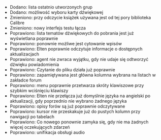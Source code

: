 - Dodano: lista ostatnio utworzonych grup
- Dodano: możliwość wyboru karty dźwiękowej
- Zmieniono: przy odczycie książek używana jest od tej pory biblioteka Calibre
- Zmieniono: nowy interfejs testu łącza
- Poprawiono: lista tematów dźwiękowych do pobrania jest już wyświetlana poprawnie
- Poprawiono: ponownie możliwe jest cytowanie wpisów
- Poprawiono: Elten poprawnie odczytuje informacje o dostępnych aktualizacjach
- Poprawiono: agent nie zwraca wyjątku, gdy nie udaje się odtworzyć dźwięku powiadomienia
- Poprawiono: Czytanie do pliku działa już poprawnie
- Poprawiono: zapamiętywana jest główna kolumna wybrana na listach w zakładce forum
- Poprawiono: menu poprawnie przetwarza skróty klawiszowe przy szybkim wciśnięciu klawiszy
- Poprawiono: Elten nie przełącza już domyślnie języka na angielski po aktualizacji, gdy poprzednio nie wybrano żadnego języka
- Poprawiono: opisy forów są już poprawnie odczytywane
- Poprawiono: kursor nie przeskakuje już do pustych kolumn przy nawigacji po tabelach
- Poprawiono: Co nowego ponownie zamyka się, gdy nie ma żadnych więcej oczekujących zdarzeń
- Poprawiono: unifikacja obsługi audio